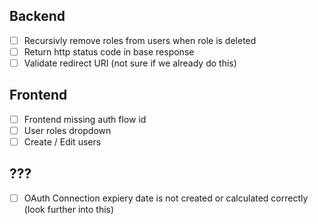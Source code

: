 ## Backend
- [ ] Recursivly remove roles from users when role is deleted
- [ ] Return http status code in base response
- [ ] Validate redirect URI (not sure if we already do this)

## Frontend
- [ ] Frontend missing auth flow id
- [ ] User roles dropdown
- [ ] Create / Edit users

## ???
- [ ] OAuth Connection expiery date is not created or calculated correctly (look further into this)